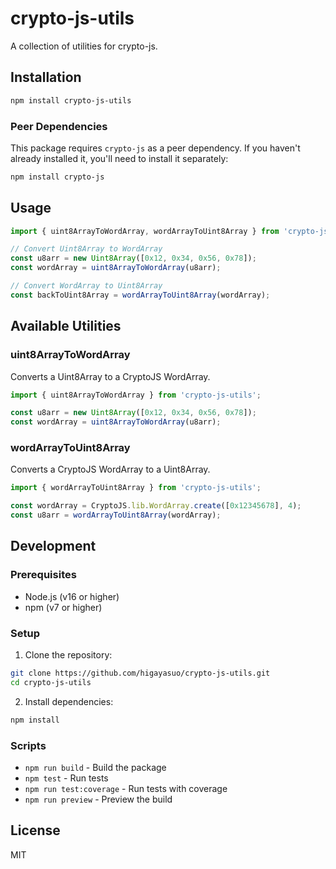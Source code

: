 # crypto-js-utils

A collection of utilities for crypto-js.

## Installation

```bash
npm install crypto-js-utils
```

### Peer Dependencies

This package requires `crypto-js` as a peer dependency. If you haven't already installed it, you'll need to install it separately:

```bash
npm install crypto-js
```

## Usage

```typescript
import { uint8ArrayToWordArray, wordArrayToUint8Array } from 'crypto-js-utils';

// Convert Uint8Array to WordArray
const u8arr = new Uint8Array([0x12, 0x34, 0x56, 0x78]);
const wordArray = uint8ArrayToWordArray(u8arr);

// Convert WordArray to Uint8Array
const backToUint8Array = wordArrayToUint8Array(wordArray);
```

## Available Utilities

### uint8ArrayToWordArray

Converts a Uint8Array to a CryptoJS WordArray.

```typescript
import { uint8ArrayToWordArray } from 'crypto-js-utils';

const u8arr = new Uint8Array([0x12, 0x34, 0x56, 0x78]);
const wordArray = uint8ArrayToWordArray(u8arr);
```

### wordArrayToUint8Array

Converts a CryptoJS WordArray to a Uint8Array.

```typescript
import { wordArrayToUint8Array } from 'crypto-js-utils';

const wordArray = CryptoJS.lib.WordArray.create([0x12345678], 4);
const u8arr = wordArrayToUint8Array(wordArray);
```

## Development

### Prerequisites

- Node.js (v16 or higher)
- npm (v7 or higher)

### Setup

1. Clone the repository:

```bash
git clone https://github.com/higayasuo/crypto-js-utils.git
cd crypto-js-utils
```

2. Install dependencies:

```bash
npm install
```

### Scripts

- `npm run build` - Build the package
- `npm test` - Run tests
- `npm run test:coverage` - Run tests with coverage
- `npm run preview` - Preview the build

## License

MIT
